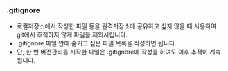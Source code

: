 ### .gitignore

* 로컬저장소에서 작성한 파일 등을 원격저장소에 공유하고 싶지 않을 때 사용하여 git에서 추적하지 않게 파일을 제외시킵니다.
* .gitignore 파일 안에 숨기고 싶은 파일 목록을 작성하면 됩니다.
* 단, 한 번 버전관리를 시작한 파일은 .gitignore에 작성을 하여도 이후 추적이 계속됩니다.





